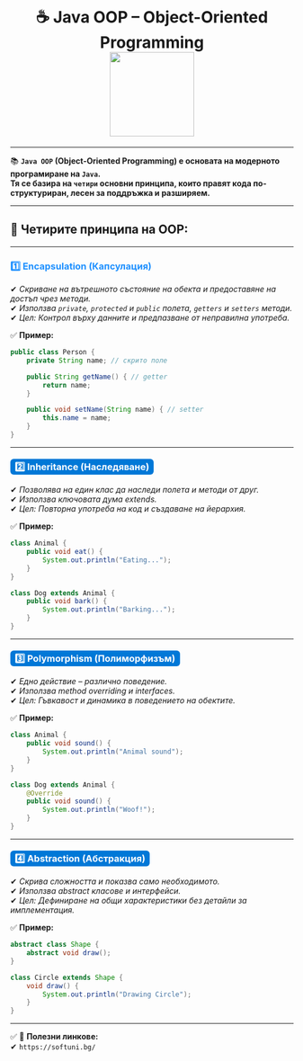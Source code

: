 <h1 align="center">
  ☕ Java OOP – Object-Oriented Programming  
  <br>
  <img src="https://media3.giphy.com/media/v1.Y2lkPTc5MGI3NjExajJmazFxb25vazIzM3d0ZHJ1bGY3cHRuYTBnMzFpMGwxZnFwam50NyZlcD12MV9pbnRlcm5hbF9naWZfYnlfaWQmY3Q9Zw/mpWFQhaf8m0keXejqB/giphy.gif" width="150">
</h1>

---

📚 **`Java OOP` (Object-Oriented Programming) е основата на модерното програмиране на `Java`.  
Тя се базира на `четири` основни принципа, които правят кода по-структуриран, лесен за поддръжка и разширяем.**  

---

## 🔑 Четирите принципа на OOP:

---

### <span style="color:#1E90FF; font-weight:bold;">1️⃣ Encapsulation (Капсулация)</span>

   ✔ *Скриване на вътрешното състояние на обекта и предоставяне на достъп чрез методи.*   
   ✔ *Използва `private`, `protected` и `public` полета, `getters` и `setters` методи.*      
   ✔ *Цел: Контрол върху данните и предпазване от неправилна употреба.*    

✅ **Пример:**
```java
public class Person {
    private String name; // скрито поле

    public String getName() { // getter
        return name;
    }

    public void setName(String name) { // setter
        this.name = name;
    }
}

```
---

### <span style="background:#0078d7; color:white; padding:4px 8px; border-radius:6px;"> 2️⃣ Inheritance (Наследяване)</span>

   ✔ *Позволява на един клас да наследи полета и методи от друг.*  
   ✔ *Използва ключовата дума extends.*  
   ✔ *Цел: Повторна употреба на код и създаване на йерархия.*  

✅ **Пример:**
```java
class Animal {
    public void eat() {
        System.out.println("Eating...");
    }
}

class Dog extends Animal {
    public void bark() {
        System.out.println("Barking...");
    }
}
```
---

### <span style="background:#0078d7; color:white; padding:4px 8px; border-radius:6px;"> 3️⃣ Polymorphism (Полиморфизъм)</span>  

   ✔ *Едно действие – различно поведение.*  
   ✔ *Използва method overriding и interfaces.*  
   ✔ *Цел: Гъвкавост и динамика в поведението на обектите.*  
  
✅ **Пример:**
```java
class Animal {
    public void sound() {
        System.out.println("Animal sound");
    }
}

class Dog extends Animal {
    @Override
    public void sound() {
        System.out.println("Woof!");
    }
}

```
---

### <span style="background:#0078d7; color:white; padding:4px 8px; border-radius:6px;"> 4️⃣ Abstraction (Абстракция)</span>  

   ✔ *Скрива сложността и показва само необходимото.*  
   ✔ *Използва abstract класове и интерфейси.*  
   ✔ *Цел: Дефиниране на общи характеристики без детайли за имплементация.*  

✅ **Пример:**
```java
abstract class Shape {
    abstract void draw();
}

class Circle extends Shape {
    void draw() {
        System.out.println("Drawing Circle");
    }
}
```
---

✅ 🔗 **Полезни линкове:**  
  ✔ `https://softuni.bg/`
